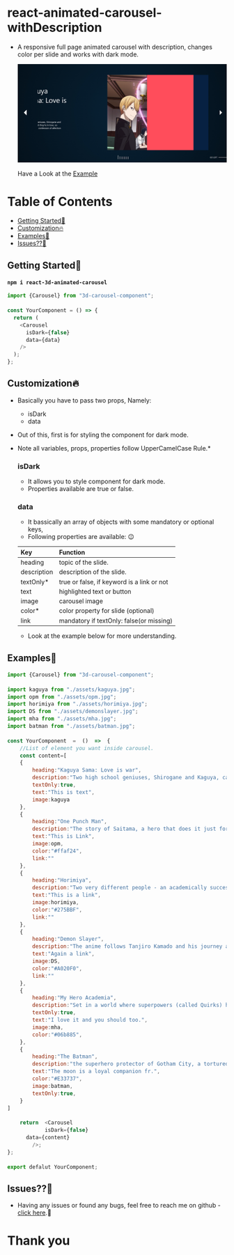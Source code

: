 # react-animated-carousel-withDescription

- A responsive full page animated carousel with description, changes color per slide and works with dark mode.

  ![Example](./demoexample.jpg)
  
  Have a Look at the [Example](https://piyushchittora.github.io/npm-packages-demo/)

# Table of Contents

- [Getting Started🚀](#getting-started)
- [Customization🔥](#customization)
- [Examples👾](#examples)
- [Issues??🐛](#issues)

## Getting Started🚀

**`npm i react-3d-animated-carousel`**

```javascript
import {Carousel} from "3d-carousel-component";

const YourComponent = () => {
  return (
    <Carousel
      isDark={false}
      data={data}
    />
  );
};
```

## Customization🔥

- Basically you have to pass two props, Namely:
  - isDark
  - data
- Out of this, first is for styling the component for dark mode.
- Note all variables, props, properties follow UpperCamelCase Rule.\*

  ### isDark

  - It allows you to style component for dark mode.
  - Properties available are true or false.
  
  ### data
  
  - It bassically an array of objects with some mandatory or optional keys, 
  - Following properties are available: 😉

  | Key             | Function                                   |
  | :-------------- | :----------------------------------------- |
  | heading         | topic of the slide.                        |
  | description     | description of the slide.                  |
  | textOnly*       | true or false, if keyword is a link or not |
  | text            | highlighted text or button                 |
  | image           | carousel image                             |
  | color*          | color property for slide (optional)        |
  | link            | mandatory if textOnly: false(or missing)   |

  - Look at the example below for more understanding.

## Examples👾

```javascript
import {Carousel} from "3d-carousel-component";

import kaguya from "./assets/kaguya.jpg";
import opm from "./assets/opm.jpg";
import horimiya from "./assets/horimiya.jpg";
import DS from "./assets/demonslayer.jpg";
import mha from "./assets/mha.jpg";
import batman from "./assets/batman.jpg";

const YourComponent  =  ()  =>  {
	//List of element you want inside carousel.
	const content=[
    {
        heading:"Kaguya Sama: Love is war",
        description:"Two high school geniuses, Shirogane and Kaguya, can't admit they're in love, so each tries to win a confession of affection from the other.",
        textOnly:true,
        text:"This is text",
        image:kaguya
    },
    {
        heading:"One Punch Man",
        description:"The story of Saitama, a hero that does it just for fun & can defeat his enemies with a single punch.",
        text:"This is Link",
        image:opm,
        color:"#ffaf24",
        link:""
    },
    {
        heading:"Horimiya",
        description:"Two very different people - an academically successful schoolgirl and a quiet loser schoolboy - meet and develop a friendship.",
        text:"This is a link",
        image:horimiya,
        color:"#275BBF",
        link:""
    },
    {
        heading:"Demon Slayer",
        description:"The anime follows Tanjiro Kamado and his journey after his family's demise at the hands of the Demon King Muzan Kibutsuji.",
        text:"Again a link",
        image:DS,
        color:"#A020F0",
        link:""
    },
    {
        heading:"My Hero Academia",
        description:"Set in a world where superpowers (called Quirks) have become commonplace, the story follows Izuku Midoriya, a boy who was born without a Quirk but still ...",
        textOnly:true,
        text:"I love it and you should too.",
        image:mha,
        color:"#06b885",
    },
    {
        heading:"The Batman",
        description:"the superhero protector of Gotham City, a tortured, brooding vigilante dressed as a bat who fights against evil and strikes fear into the hearts.",
        text:"The moon is a loyal companion fr.",
        color:"#E33737",
        image:batman,
        textOnly:true,
    }
]

	return  <Carousel
			isDark={false}
      data={content}
		/>;
};

export defalut YourComponent;
```

## Issues??🐛

- Having any issues or found any bugs, feel free to reach me on github - [click here](https://github.com/piyushchittora/react-animated-carousel-withDescription/issues).📧

# Thank you